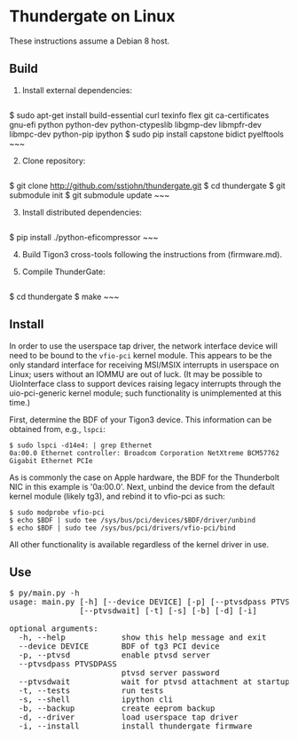﻿# Thundergate on Linux #

These instructions assume a Debian 8 host.

## Build ##

1. Install external dependencies:

    ~~~
$ sudo apt-get install build-essential curl texinfo flex git ca-certificates  \
            gnu-efi python python-dev python-ctypeslib libgmp-dev libmpfr-dev \
	    libmpc-dev python-pip ipython
$ sudo pip install capstone bidict pyelftools
    ~~~

2. Clone repository:

    ~~~
$ git clone http://github.com/sstjohn/thundergate.git
$ cd thundergate
$ git submodule init
$ git submodule update
    ~~~

3. Install distributed dependencies:

    ~~~
$ pip install ./python-eficompressor
    ~~~

4. Build Tigon3 cross-tools following the instructions from (firmware.md).

5. Compile ThunderGate:

    ~~~
$ cd thundergate
$ make
    ~~~

## Install ##

In order to use the userspace tap driver, the network interface device will
need to be bound to the ```vfio-pci``` kernel module. This appears to be the
only standard interface for receiving MSI/MSIX interrupts in userspace on
Linux; users without an IOMMU are out of luck. (It may be possible to
UioInterface class to support devices raising legacy interrupts through the
uio-pci-generic kernel module; such functionality is unimplemented at this
time.)

First, determine the BDF of your Tigon3 device. This information can be
obtained from, e.g., ```lspci```:

~~~
$ sudo lspci -d14e4: | grep Ethernet
0a:00.0 Ethernet controller: Broadcom Corporation NetXtreme BCM57762 Gigabit Ethernet PCIe
~~~

As is commonly the case on Apple hardware, the BDF for the Thunderbolt NIC in
this example is '0a:00.0'. Next, unbind the device from the default kernel
module (likely tg3), and rebind it to vfio-pci as such:

~~~
$ sudo modprobe vfio-pci
$ echo $BDF | sudo tee /sys/bus/pci/devices/$BDF/driver/unbind
$ echo $BDF | sudo tee /sys/bus/pci/drivers/vfio-pci/bind
~~~

All other functionality is available regardless of the kernel driver in use.

## Use ##

<pre>
$ py/main.py -h
usage: main.py [-h] [--device DEVICE] [-p] [--ptvsdpass PTVSDPASS]
               [--ptvsdwait] [-t] [-s] [-b] [-d] [-i]

optional arguments:
  -h, --help            show this help message and exit
  --device DEVICE       BDF of tg3 PCI device
  -p, --ptvsd           enable ptvsd server
  --ptvsdpass PTVSDPASS
                        ptvsd server password
  --ptvsdwait           wait for ptvsd attachment at startup
  -t, --tests           run tests
  -s, --shell           ipython cli
  -b, --backup          create eeprom backup
  -d, --driver          load userspace tap driver
  -i, --install         install thundergate firmware
</pre>
